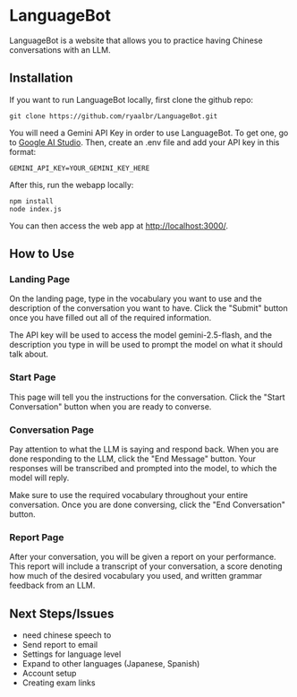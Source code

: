 # LanguageBot

LanguageBot is a website that allows you to practice having Chinese conversations with an LLM.

## Installation

If you want to run LanguageBot locally, first clone the github repo:
```
git clone https://github.com/ryaalbr/LanguageBot.git
```
You will need a Gemini API Key in order to use LanguageBot. To get one, go to [Google AI Studio](https://aistudio.google.com/app/apikey). Then, create an .env file and add your API key in this format:
```
GEMINI_API_KEY=YOUR_GEMINI_KEY_HERE
```
After this, run the webapp locally:
```
npm install
node index.js
```
You can then access the web app at [http://localhost:3000/](http://localhost:3000/).

## How to Use

### Landing Page

On the landing page, type in the vocabulary you want to use and the description of the conversation you want to have. Click the "Submit" button once you have filled out all of the required information.

The API key will be used to access the model gemini-2.5-flash, and the description you type in will be used to prompt the model on what it should talk about.

### Start Page

This page will tell you the instructions for the conversation. Click the "Start Conversation" button when you are ready to converse.

### Conversation Page

Pay attention to what the LLM is saying and respond back. When you are done responding to the LLM, click the "End Message" button. Your responses will be transcribed and prompted into the model, to which the model will reply.

Make sure to use the required vocabulary throughout your entire conversation. Once you are done conversing, click the "End Conversation" button.

### Report Page

After your conversation, you will be given a report on your performance. This report will include a transcript of your conversation, a score denoting how much of the desired vocabulary you used, and written grammar feedback from an LLM. 

## Next Steps/Issues

- need chinese speech to 
- Send report to email
- Settings for language level
- Expand to other languages (Japanese, Spanish)
- Account setup
- Creating exam links